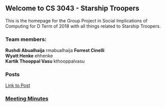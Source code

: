 ## Welcome to CS 3043 - Starship Troopers

This is the homepage for the Group Project in Social Implications of Computing for D Term of 2018 with all things related to Starship Troopers. 

### Team members: 

**Rushdi Abualhaija**  rmabualhaija
**Forrest Cinelli**   
**Wyatt Henke**  ehhenke   
**Kartik Thooppal Vasu**  kthooppalvasu  

### Posts
[Link to Post](posts/post.md)

### [Meeting Minutes](meeting_minutes.md)
